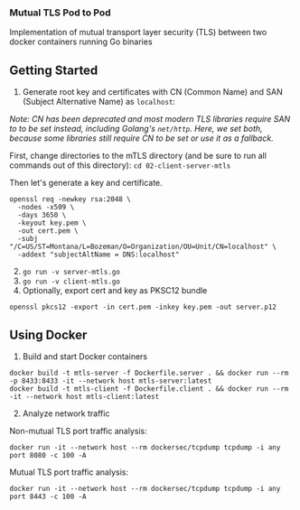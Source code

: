 ### Mutual TLS Pod to Pod 
Implementation of mutual transport layer security (TLS) between two docker containers running Go binaries

## Getting Started

1. Generate root key and certificates with CN (Common Name) and SAN (Subject Alternative Name) as `localhost`:

_Note: CN has been deprecated and most modern TLS libraries require SAN to to be set instead, including Golang's `net/http`.
Here, we set both, because some libraries still require CN to be set or use it as a fallback._

First, change directories to the mTLS directory (and be sure to run all commands out of this directory):
`cd 02-client-server-mtls`

Then let's generate a key and certificate.
```
openssl req -newkey rsa:2048 \
  -nodes -x509 \
  -days 3650 \
  -keyout key.pem \
  -out cert.pem \
  -subj "/C=US/ST=Montana/L=Bozeman/O=Organization/OU=Unit/CN=localhost" \
  -addext "subjectAltName = DNS:localhost"

```

2. `go run -v server-mtls.go`  
3. `go run -v client-mtls.go`
4. Optionally, export cert and key as PKSC12 bundle
```
openssl pkcs12 -export -in cert.pem -inkey key.pem -out server.p12
```

## Using Docker

1. Build and start Docker containers
```
docker build -t mtls-server -f Dockerfile.server . && docker run --rm  -p 8433:8433 -it --network host mtls-server:latest
docker build -t mtls-client -f Dockerfile.client . && docker run --rm -it --network host mtls-client:latest
```

2. Analyze network traffic

Non-mutual TLS port traffic analysis:

```
docker run -it --network host --rm dockersec/tcpdump tcpdump -i any port 8080 -c 100 -A
```
Mutual TLS port traffic analysis:

```
docker run -it --network host --rm dockersec/tcpdump tcpdump -i any port 8443 -c 100 -A
```

